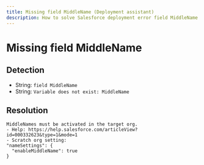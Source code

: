 ```yaml
---
title: Missing field MiddleName (Deployment assistant)
description: How to solve Salesforce deployment error field MiddleName
---
```

<!-- markdownlint-disable MD013 -->
# Missing field MiddleName

## Detection

- String: `field MiddleName`
- String: `Variable does not exist: MiddleName`

## Resolution

```shell
MiddleNames must be activated in the target org.
- Help: https://help.salesforce.com/articleView?id=000332623&type=1&mode=1
- Scratch org setting:
"nameSettings": {
  "enableMiddleName": true
}
```
